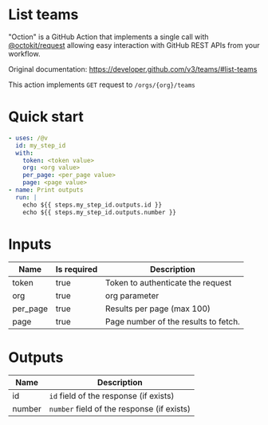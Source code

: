 # List teams

"Oction" is a GitHub Action that implements a single call with 
[@octokit/request](https://www.npmjs.com/package/@octokit/request)
allowing easy interaction with GitHub REST APIs from your workflow.

Original documentation: https://developer.github.com/v3/teams/#list-teams

This action implements `GET` request to `/orgs/{org}/teams`


# Quick start

```yaml
- uses: /@v
  id: my_step_id
  with:
    token: <token value>
    org: <org value>
    per_page: <per_page value>
    page: <page value>
- name: Print outputs
  run: |
    echo ${{ steps.my_step_id.outputs.id }}
    echo ${{ steps.my_step_id.outputs.number }}
```


# Inputs

| Name | Is required | Description |
|---|---|---|
|token|true|Token to authenticate the request
|org|true|org parameter
|per_page|true|Results per page (max 100)
|page|true|Page number of the results to fetch.

# Outputs

| Name | Description |
|---|---|
|id|`id` field of the response (if exists)|
|number|`number` field of the response (if exists)|

